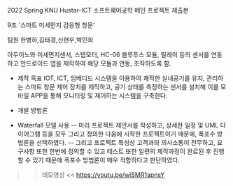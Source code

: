 2022 Spring KNU Hustar-ICT 소프트웨어공학
메인 프로젝트 제출본

9조 '스마트 미세먼지 감응형 창문'

팀원 한병하,김태경,신현우,박민희

아두이노와 미세먼지센서, 스텝모터, HC-06 블루투스 모듈, 릴레이 등의 센서를 연동하고
안드로이드 앱을 제작하여 해당 모듈과 연동, 조작하도록 함.

* 제작 목표
IOT, ICT, 임베디드 시스템을 이용하여 쾌적한 실내공기를 유지, 관리하는 스마트 창문 제어 장치를 제작하고,  공기 상태를 측정하는 센서를 설치해 이를 모바일 APP을 통해 모니터링 및 제어하는 시스템을 구축한다.

* 개발 방법론 
- Waterfall 모델 사용
-- 미리 프로젝트 제안서를 작성하고, 상세한 일정 및 UML 다이어그램 등을 모두 그리고 정의한 다음에 시작한 프로젝트이기 때문에, 폭포수 방법론을 선택하였다.
-- 그리고 프로젝트 특성상 고객과의 의사소통이 전무하고, 요구사항 또한 한번에 정의할 수 있고 테스트 또한 일련의 제작과정이 완료된 후 진행할 수 있기 때문에 폭포수 방법론이 매우 적합하다고 판단하였다.

>> 데모영상 <<
https://youtu.be/wiSMR1apnsY
